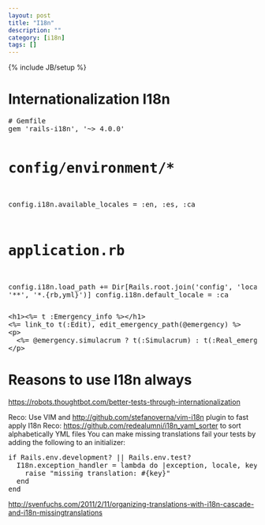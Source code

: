 ```yaml
---
layout: post
title: "I18n"
description: ""
category: [i18n]
tags: []
---
```

{% include JB/setup %}

<h1 class="sectionedit1" id="internationalization_i18n">Internationalization I18n</h1>
<div class="level1">
<pre class="code"># Gemfile
gem &#039;rails-i18n&#039;, &#039;~&gt; 4.0.0&#039;

# config/environment/*
config.i18n.available_locales = :en, :es, :ca

# application.rb
config.i18n.load_path += Dir[Rails.root.join(&#039;config&#039;, &#039;locales&#039;, &#039;**&#039;, &#039;*.{rb,yml}&#039;)]
config.i18n.default_locale = :ca
</pre>
<pre class="code">&lt;h1&gt;&lt;%= t :Emergency_info %&gt;&lt;/h1&gt;
&lt;%= link_to t(:Edit), edit_emergency_path(@emergency) %&gt;
&lt;p&gt;
  &lt;%= @emergency.simulacrum ? t(:Simulacrum) : t(:Real_emergency) %&gt;
&lt;/p&gt;
</pre>

</div>

<h1 class="sectionedit2" id="reasons_to_use_i18n_always">Reasons to use I18n always</h1>
<div class="level1">

<p>
<a href="https://robots.thoughtbot.com/better-tests-through-internationalization" class="urlextern" title="https://robots.thoughtbot.com/better-tests-through-internationalization"  rel="nofollow">https://robots.thoughtbot.com/better-tests-through-internationalization</a>
</p>

<p>
Reco: Use VIM and <a href="http://github.com/stefanoverna/vim-i18n" class="urlextern" title="http://github.com/stefanoverna/vim-i18n"  rel="nofollow">http://github.com/stefanoverna/vim-i18n</a> plugin to fast apply I18n
Reco: <a href="https://github.com/redealumni/i18n_yaml_sorter" class="urlextern" title="https://github.com/redealumni/i18n_yaml_sorter"  rel="nofollow">https://github.com/redealumni/i18n_yaml_sorter</a> to sort alphabetically YML files
You can make missing translations fail your tests by adding the following to an initializer:
</p>
<pre class="code">if Rails.env.development? || Rails.env.test?
  I18n.exception_handler = lambda do |exception, locale, key, options|
    raise &quot;missing translation: #{key}&quot;
  end
end</pre>

<p>
<a href="http://svenfuchs.com/2011/2/11/organizing-translations-with-i18n-cascade-and-i18n-missingtranslations" class="urlextern" title="http://svenfuchs.com/2011/2/11/organizing-translations-with-i18n-cascade-and-i18n-missingtranslations"  rel="nofollow">http://svenfuchs.com/2011/2/11/organizing-translations-with-i18n-cascade-and-i18n-missingtranslations</a>
</p>

</div>